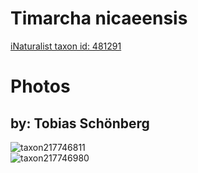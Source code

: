
Timarcha nicaeensis
===================
  
[iNaturalist taxon id: 481291](https://www.inaturalist.org/taxa/481291)
# Photos

## by: Tobias Schönberg
  
![taxon217746811](https://inaturalist-open-data.s3.amazonaws.com/photos/233321812/medium.jpeg)  
![taxon217746980](https://inaturalist-open-data.s3.amazonaws.com/photos/233321921/medium.jpeg)